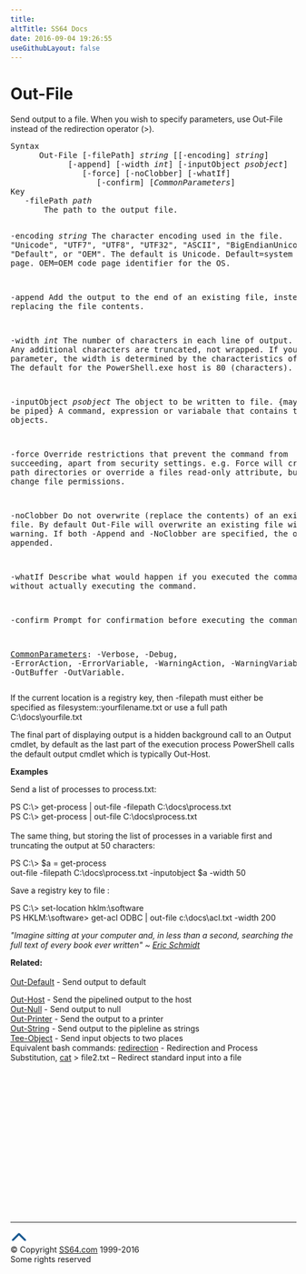 ```yaml
---
title:
altTitle: SS64 Docs
date: 2016-09-04 19:26:55
useGithubLayout: false
---
```

<!-- #BeginLibraryItem "/Library/head_ps.lbi" --><!-- #EndLibraryItem --><h1>Out-File</h1> 
<p>Send output to a file. When you wish to specify parameters, use Out-File instead of the redirection operator (&gt;).</p>
<pre>Syntax
      Out-File [-filePath] <i>string</i> [[-encoding] <i>string</i>]
            [-append] [-width <i>int</i>] [-inputObject <i>psobject</i>]
               [-force] [-noClobber] [-whatIf]
                  [-confirm] [<i>CommonParameters</i>]
Key
   -filePath <i>path</i>
       The path to the output file. 
   
   -encoding <i>string</i>
       The character encoding used in the file. 
       "Unicode", "UTF7", "UTF8", "UTF32", "ASCII", "BigEndianUnicode",
       "Default", or "OEM". The default is Unicode.
       Default=system ANSI code page. 
       OEM=OEM code page identifier for the OS.

   -append 
       Add the output to the end of an existing file, instead of replacing 
       the file contents.

   -width <i>int</i>
       The number of characters in each line of output. Any additional
       characters are truncated, not wrapped. If you omit this parameter, 
       the width is determined by the characteristics of the host. The default 
       for the PowerShell.exe host is 80 (characters).

   -inputObject <i>psobject</i>
       The object to be written to file. {may be piped}
       A command, expression or variabale that contains the objects.

   -force 
       Override restrictions that prevent the command from succeeding, apart
       from security settings. e.g. Force will create file path directories 
       or override a files read-only attribute, but will not change file permissions.
        
   -noClobber 
       Do not overwrite (replace the contents) of an existing file. 
       By default Out-File will overwrite an existing file without warning.
       If both -Append and -NoClobber are specified, the output is appended.
        
   -whatIf
       Describe what would happen if you executed the command without
       actually executing the command.
        
   -confirm
       Prompt for confirmation before executing the command.

   <a href="common.html">CommonParameters</a>:
       -Verbose, -Debug, -ErrorAction, -ErrorVariable, -WarningAction, -WarningVariable,
       -OutBuffer -OutVariable.</pre>
<p>If the current location is a registry key, then <span class="code">-filepath</span> must either be specified as<span class="code"> filesystem::yourfilename.txt </span>or use a full path C:\docs\yourfile.txt</p>
<p>The final part of displaying output is a hidden background call to an Output cmdlet, by default as the last part of the execution process PowerShell calls the default output cmdlet which is typically Out-Host.</p>
<p><b>Examples</b></p>
<p>Send a list of processes  to  process.txt:</p>
<p><span class="code">PS C:\&gt; get-process | out-file -filepath C:\docs\process.txt</span><br>
<span class="code">PS C:\&gt; get-process | out-file C:\docs\process.txt</span><br>
  <br>
  The same thing, but storing the list of processes in a variable first and truncating the output at 50 characters:</p>
<p class="code">PS C:\&gt; $a = get-process<br>   
out-file -filepath C:\docs\process.txt -inputobject $a -width 50</p>
<p>Save a registry key to file :</p>
<p class="code">PS C:\&gt; set-location hklm:\software<br>
PS HKLM:\software&gt; get-acl ODBC | out-file c:\docs\acl.txt -width 200 </p>
<p class="quote"><i>"Imagine sitting at your computer and, in less than a second, searching the full text of every book ever written" ~ <a href="http://googleblog.blogspot.com/2005/10/point-of-google-print.html">Eric Schmidt</a></i></p>
<p><b>Related:</b><br>
  <br>
<a href="out-default.html">Out-Default</a> - Send output to default<br>

<a href="out-host.html">Out-Host</a> - Send the pipelined output to the host <br>
<a href="out-null.html">Out-Null</a> - Send output to null <br>
<a href="out-printer.html">Out-Printer</a> - Send the output to a printer <br>
<a href="out-string.html">Out-String</a> - Send output to the pipleline as strings<br>
<a href="tee-object.html">Tee-Object</a> - Send input objects to two places<br>
Equivalent bash commands: <a href="../bash/syntax-redirection.html">redirection</a> - Redirection and Process Substitution, <a href="../bash/cat.html">cat</a> &gt; file2.txt – Redirect standard input into a file</p><!-- #BeginLibraryItem "/Library/foot_ps.lbi" --><p>
<!-- PowerShell300 -->
<ins class="adsbygoogle" style="display:inline-block;width:300px;height:250px" data-ad-client="ca-pub-6140977852749469" data-ad-slot="6253539900"></ins>
<script>
(adsbygoogle = window.adsbygoogle || []).push({});
</script></p>
<hr>
<div id="bl" class="footer"><a href="out-file.html#"><img src="../images/top.png" width="30" height="22" alt="Back to the Top"></a></div>
<div id="br" class="footer, tagline">© Copyright <a href="http://ss64.com/">SS64.com</a> 1999-2016<br>
Some rights reserved</div><!-- #EndLibraryItem -->


